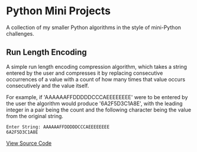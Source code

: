 # Python Mini Projects
A collection of my smaller Python algorithms in the style of mini-Python challenges.

## Run Length Encoding
A simple run length encoding compression algorithm, which takes a string entered by the user and compresses it by replacing consecutive occurrences of a value with a count of how many times that value occurs consecutively and the value itself.

For example, if 'AAAAAAFFDDDDDCCCAEEEEEEEE' were to be entered by the user the algorithm would produce '6A2F5D3C1A8E', with the leading integer in a pair being the count and the following character being the value from the original string. 
```
Enter String: AAAAAAFFDDDDDCCCAEEEEEEEE
6A2F5D3C1A8E
```
<a href="Run-Length-Encoding.py">View Source Code</a>